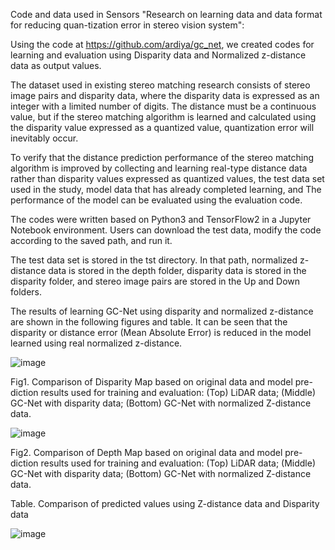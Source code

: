 Code and data used in Sensors "Research on learning data and data format for reducing quan-tization error in stereo vision system":

Using the code at https://github.com/ardiya/gc_net, we created codes for learning and evaluation using Disparity data and Normalized z-distance data as output values.

The dataset used in existing stereo matching research consists of stereo image pairs and disparity data, where the disparity data is expressed as an integer with a limited number of digits. The distance must be a continuous value, but if the stereo matching algorithm is learned and calculated using the disparity value expressed as a quantized value, quantization error will inevitably occur.

To verify that the distance prediction performance of the stereo matching algorithm is improved by collecting and learning real-type distance data rather than disparity values expressed as quantized values, the test data set used in the study, model data that has already completed learning, and The performance of the model can be evaluated using the evaluation code.

The codes were written based on Python3 and TensorFlow2 in a Jupyter Notebook environment.
Users can download the test data, modify the code according to the saved path, and run it.

The test data set is stored in the tst directory. In that path, normalized z-distance data is stored in the depth folder, disparity data is stored in the disparity folder, and stereo image pairs are stored in the Up and Down folders.

The results of learning GC-Net using disparity and normalized z-distance are shown in the following figures and table.
It can be seen that the disparity or distance error (Mean Absolute Error) is reduced in the model learned using real normalized z-distance.

![image](https://github.com/flymeover/ReduceQuantizedErrorOfDisparity/assets/167387983/a7873e54-c3c2-4105-825a-29971b0cff7a)

Fig1. Comparison of Disparity Map based on original data and model pre-diction results used for training and evaluation:
(Top) LiDAR data; (Middle) GC-Net with disparity data; (Bottom) GC-Net with normalized Z-distance data.
 
![image](https://github.com/flymeover/ReduceQuantizedErrorOfDisparity/assets/167387983/5b992b18-19de-4ddc-a8de-ea9e06a96d90)

Fig2. Comparison of Depth Map based on original data and model pre-diction results used for training and evaluation:
(Top) LiDAR data; (Middle) GC-Net with disparity data; (Bottom) GC-Net with normalized Z-distance data.


Table. Comparison of predicted values using Z-distance data and Disparity data

![image](https://github.com/flymeover/ReduceQuantizedErrorOfDisparity/assets/167387983/37f41e9b-93a9-4557-a01e-07243858460a)


